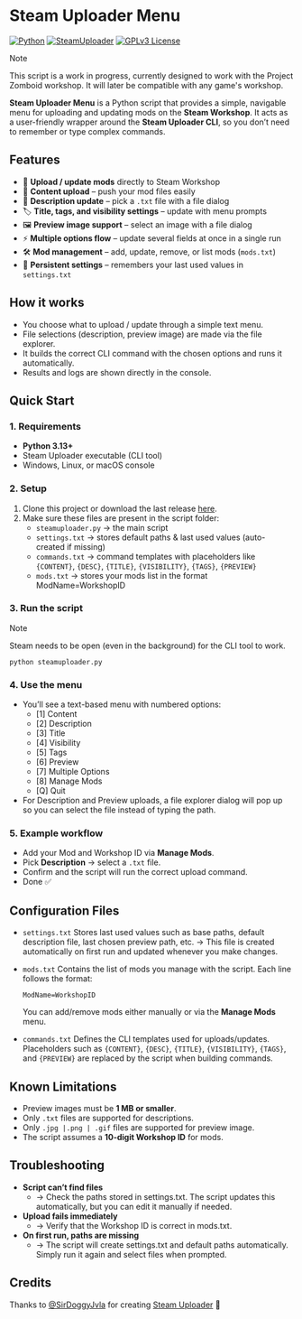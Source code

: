 # Steam Uploader Menu
[![Python](https://img.shields.io/badge/Python-v3.13.7-3776AB.svg?logo=python&logoColor=F2F2F2)](https://www.python.org/downloads/)
[![SteamUploader](https://img.shields.io/badge/SteamUploader-v0.6.0-000000.svg?logo=steam&logoColor=F2F2F2)](https://github.com/SirDoggyJvla/Steam-Uploader/releases/tag/v0.6.0)
[![GPLv3 License](https://img.shields.io/badge/License-GPL%20v3-green.svg?logo=googledocs&logoColor=F2F2F2)](https://www.gnu.org/licenses/gpl-3.0.html)

> [!NOTE]
> This script is a work in progress, currently designed to work with the Project Zomboid workshop. It will later be compatible with any game's workshop.

**Steam Uploader Menu** is a Python script that provides a simple, navigable menu for uploading and updating mods on the **Steam Workshop**.
It acts as a user-friendly wrapper around the **Steam Uploader CLI**, so you don’t need to remember or type complex commands.

## Features
- 🚀 **Upload / update mods** directly to Steam Workshop
- 📂 **Content upload** – push your mod files easily
- 📝 **Description update** – pick a `.txt` file with a file dialog
- 🏷️ **Title, tags, and visibility settings** – update with menu prompts
- 🖼️ **Preview image support** – select an image with a file dialog
- ⚡ **Multiple options flow** – update several fields at once in a single run
- 🛠️ **Mod management** – add, update, remove, or list mods (`mods.txt`)
- 💾 **Persistent settings** – remembers your last used values in `settings.txt`

## How it works
- You choose what to upload / update through a simple text menu.
- File selections (description, preview image) are made via the file explorer.
- It builds the correct CLI command with the chosen options and runs it automatically.
- Results and logs are shown directly in the console.

## Quick Start
### 1. **Requirements**
  - **Python 3.13+**
  - Steam Uploader executable (CLI tool)
  - Windows, Linux, or macOS console

### 2. **Setup**
  1. Clone this project or download the last release [here](https://github.com/xberkth/Steam-Uploader-Menu/releases).
  2. Make sure these files are present in the script folder:
     - `steamuploader.py` → the main script
     - `settings.txt` → stores default paths & last used values (auto-created if missing)
     - `commands.txt` → command templates with placeholders like `{CONTENT}`, `{DESC}`, `{TITLE}`, `{VISIBILITY}`, `{TAGS}`, `{PREVIEW}`
     - `mods.txt` → stores your mods list in the format ModName=WorkshopID

### 3. **Run the script**
> [!NOTE]
> Steam needs to be open (even in the background) for the CLI tool to work.
```shell
python steamuploader.py
```

### 4. **Use the menu**
- You’ll see a text-based menu with numbered options:
  - [1] Content
  - [2] Description
  - [3] Title
  - [4] Visibility
  - [5] Tags
  - [6] Preview
  - [7] Multiple Options
  - [8] Manage Mods
  - [Q] Quit
- For Description and Preview uploads, a file explorer dialog will pop up so you can select the file instead of typing the path.

### 5. **Example workflow**
  - Add your Mod and Workshop ID via **Manage Mods**.
  - Pick **Description** → select a `.txt` file.
  - Confirm and the script will run the correct upload command.
  - Done ✅

## Configuration Files
- `settings.txt`
  Stores last used values such as base paths, default description file, last chosen preview path, etc.
  → This file is created automatically on first run and updated whenever you make changes.

- `mods.txt`
  Contains the list of mods you manage with the script. Each line follows the format:
  ```
  ModName=WorkshopID
  ```
  You can add/remove mods either manually or via the **Manage Mods** menu.

- `commands.txt`
  Defines the CLI templates used for uploads/updates.
  Placeholders such as `{CONTENT}`, `{DESC}`, `{TITLE}`, `{VISIBILITY}`, `{TAGS}`, and `{PREVIEW}` are replaced by the script when building commands.

## Known Limitations
- Preview images must be **1 MB or smaller**.
- Only `.txt` files are supported for descriptions.
- Only `.jpg |.png | .gif` files are supported for preview image.
- The script assumes a **10-digit Workshop ID** for mods.

## Troubleshooting
- **Script can’t find files**
  - → Check the paths stored in settings.txt. The script updates this automatically, but you can edit it manually if needed.
- **Upload fails immediately**
  - → Verify that the Workshop ID is correct in mods.txt.
- **On first run, paths are missing**
  - → The script will create settings.txt and default paths automatically. Simply run it again and select files when prompted.

## Credits
Thanks to [@SirDoggyJvla](https://github.com/SirDoggyJvla) for creating [Steam Uploader](https://github.com/SirDoggyJvla/Steam-Uploader/) 🤘
